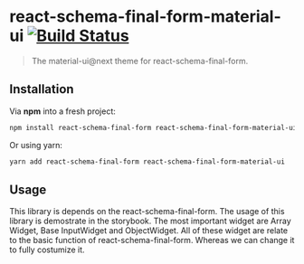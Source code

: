 # react-schema-final-form-material-ui [![Build Status](https://travis-ci.org/yamafaktory/babel-react-rollup-starter.svg?branch=master)](https://travis-ci.org/yamafaktory/babel-react-rollup-starter) 


> The material-ui@next theme for react-schema-final-form.

## Installation

Via **npm** into a fresh project:

```sh
npm install react-schema-final-form react-schema-final-form-material-ui
```

Or using yarn:

```sh
yarn add react-schema-final-form react-schema-final-form-material-ui
```

## Usage

This library is depends on the react-schema-final-form. The usage of this library is demostrate in the storybook. The most important widget are Array Widget, Base InputWidget and ObjectWidget. All of these widget are relate to the basic function of react-schema-final-form. Whereas we can change it to fully costumize it.
